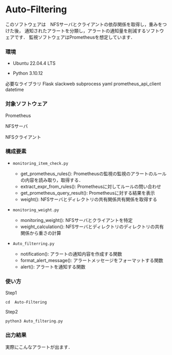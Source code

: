 # Auto-Filtering
このソフトウェアは　NFSサーバとクライアントの依存関係を取得し，重みをつけた後，
通知されたアラートを分類し，アラートの通知量を削減するソフトウェアです．
監視ソフトウェアはPrometheusを想定しています．

### 環境
- Ubuntu 22.04.4 LTS

- Python 3.10.12

必要なライブラリ
Flask
slackweb
subprocess
yaml
prometheus_api_client
datetime



### 対象ソフトウェア

Prometheus

NFSサーバ

NFSクライアント


### 構成要素

- ```monitoring_item_check.py```
  - get_prometheus_rules(): Prometheusの監視の監視のアラートのルールの内容を読み取り，取得する．
  - extract_expr_from_rules(): Prometheusに対してルールの問い合わせ
  - get_prometheus_query_result(): Prometheusに対する結果を表示
  - weight(): NFSサーバとディレクトリの共有関係共有関係を取得する

- ```monitoring_weight.py```
  - monitoring_weight(): NFSサーバとクライアントを特定
  - weight_calculation(): NFSサーバとディレクトリのディレクトリの共有関係から重さの計算
 
- ```Auto_filterring.py```
  - notification(): アラートの通知内容を作成する関数
  - format_alert_message(): アラートメッセージをフォーマットする関数
  - alert(): アラートを通知する関数


### 使い方
Step1
```
cd  Auto-Filtering
```

Step2
```
python3 Auto_filtering.py 
```



### 出力結果

実際にこんなアラートが出ます．


